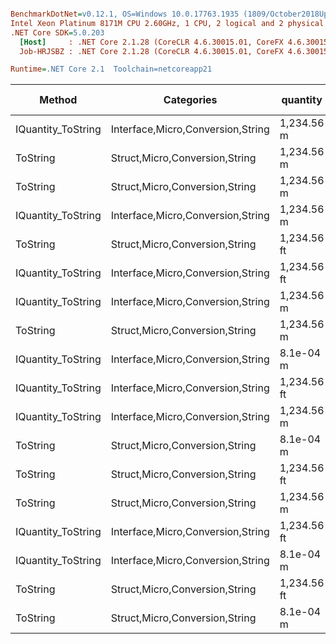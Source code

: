 ``` ini

BenchmarkDotNet=v0.12.1, OS=Windows 10.0.17763.1935 (1809/October2018Update/Redstone5), VM=Hyper-V
Intel Xeon Platinum 8171M CPU 2.60GHz, 1 CPU, 2 logical and 2 physical cores
.NET Core SDK=5.0.203
  [Host]     : .NET Core 2.1.28 (CoreCLR 4.6.30015.01, CoreFX 4.6.30015.01), X64 RyuJIT
  Job-HRJSBZ : .NET Core 2.1.28 (CoreCLR 4.6.30015.01, CoreFX 4.6.30015.01), X64 RyuJIT

Runtime=.NET Core 2.1  Toolchain=netcoreapp21  

```
|             Method |                        Categories |    quantity | format | culture |       Mean |    Error |    StdDev |   StdErr |        Min |        Max |     Median |  Gen 0 | Gen 1 | Gen 2 | Allocated |
|------------------- |---------------------------------- |------------ |------- |-------- |-----------:|---------:|----------:|---------:|-----------:|-----------:|-----------:|-------:|------:|------:|----------:|
| IQuantity_ToString | Interface,Micro,Conversion,String |  1,234.56 m |      v |         |   419.1 ns |  8.10 ns |   7.96 ns |  1.99 ns |   405.4 ns |   430.8 ns |   420.8 ns | 0.0296 |     - |     - |     192 B |
|           ToString |    Struct,Micro,Conversion,String |  1,234.56 m |      v |         |   441.2 ns |  8.89 ns |  15.81 ns |  2.50 ns |   409.9 ns |   473.2 ns |   441.5 ns | 0.0296 |     - |     - |     192 B |
|           ToString |    Struct,Micro,Conversion,String |  1,234.56 m |      a |         |   804.2 ns | 15.87 ns |  16.98 ns |  4.00 ns |   776.4 ns |   839.8 ns |   803.4 ns | 0.1011 |     - |     - |     648 B |
| IQuantity_ToString | Interface,Micro,Conversion,String |  1,234.56 m |      a |         |   832.6 ns | 16.37 ns |  21.28 ns |  4.34 ns |   799.4 ns |   875.9 ns |   828.6 ns | 0.1011 |     - |     - |     648 B |
|           ToString |    Struct,Micro,Conversion,String | 1,234.56 ft |     a2 |         | 1,065.0 ns | 21.11 ns |  26.70 ns |  5.57 ns | 1,024.9 ns | 1,127.7 ns | 1,065.8 ns | 0.1087 |     - |     - |     712 B |
| IQuantity_ToString | Interface,Micro,Conversion,String | 1,234.56 ft |     a2 |         | 1,107.5 ns | 22.19 ns |  30.37 ns |  5.96 ns | 1,058.8 ns | 1,167.3 ns | 1,105.2 ns | 0.1087 |     - |     - |     712 B |
| IQuantity_ToString | Interface,Micro,Conversion,String |  1,234.56 m |     f2 |         | 1,501.7 ns | 30.00 ns |  40.04 ns |  8.01 ns | 1,429.5 ns | 1,590.8 ns | 1,491.9 ns | 0.1183 |     - |     - |     768 B |
|           ToString |    Struct,Micro,Conversion,String |  1,234.56 m |     f2 |         | 1,578.7 ns | 30.60 ns |  41.89 ns |  8.22 ns | 1,509.2 ns | 1,654.9 ns | 1,573.3 ns | 0.1183 |     - |     - |     768 B |
| IQuantity_ToString | Interface,Micro,Conversion,String |   8.1e-04 m |      ? |         | 2,050.0 ns | 37.71 ns |  56.44 ns | 10.30 ns | 1,967.6 ns | 2,156.4 ns | 2,042.6 ns | 0.1450 |     - |     - |     976 B |
| IQuantity_ToString | Interface,Micro,Conversion,String | 1,234.56 ft |      ? |   ru-RU | 2,102.9 ns | 39.15 ns |  34.71 ns |  9.28 ns | 2,039.6 ns | 2,177.9 ns | 2,102.4 ns | 0.1450 |     - |     - |     976 B |
| IQuantity_ToString | Interface,Micro,Conversion,String |  1,234.56 m |      ? |         | 2,110.9 ns | 41.14 ns |  59.00 ns | 11.15 ns | 2,013.5 ns | 2,235.2 ns | 2,118.2 ns | 0.1450 |     - |     - |     968 B |
|           ToString |    Struct,Micro,Conversion,String |   8.1e-04 m |      ? |         | 2,111.8 ns | 41.04 ns |  48.86 ns | 10.66 ns | 2,016.1 ns | 2,199.5 ns | 2,099.9 ns | 0.1450 |     - |     - |     976 B |
|           ToString |    Struct,Micro,Conversion,String | 1,234.56 ft |      ? |   ru-RU | 2,167.3 ns | 42.51 ns |  62.32 ns | 11.57 ns | 2,079.6 ns | 2,298.3 ns | 2,150.2 ns | 0.1450 |     - |     - |     976 B |
|           ToString |    Struct,Micro,Conversion,String |  1,234.56 m |      ? |         | 2,211.5 ns | 37.87 ns |  33.57 ns |  8.97 ns | 2,146.6 ns | 2,281.2 ns | 2,204.3 ns | 0.1450 |     - |     - |     968 B |
| IQuantity_ToString | Interface,Micro,Conversion,String | 1,234.56 ft |      ? |         | 2,226.3 ns | 39.02 ns |  52.09 ns | 10.42 ns | 2,147.7 ns | 2,330.6 ns | 2,206.8 ns | 0.1488 |     - |     - |     984 B |
| IQuantity_ToString | Interface,Micro,Conversion,String |   8.1e-04 m |     s4 |         | 2,328.5 ns | 44.80 ns |  53.33 ns | 11.64 ns | 2,232.5 ns | 2,434.5 ns | 2,337.6 ns | 0.1526 |     - |     - |    1024 B |
|           ToString |    Struct,Micro,Conversion,String | 1,234.56 ft |      ? |         | 2,383.6 ns | 42.88 ns |  51.04 ns | 11.14 ns | 2,305.0 ns | 2,476.1 ns | 2,380.8 ns | 0.1488 |     - |     - |     984 B |
|           ToString |    Struct,Micro,Conversion,String |   8.1e-04 m |     s4 |         | 2,424.7 ns | 47.71 ns | 110.57 ns | 13.82 ns | 2,247.3 ns | 2,706.6 ns | 2,415.4 ns | 0.1526 |     - |     - |    1024 B |
